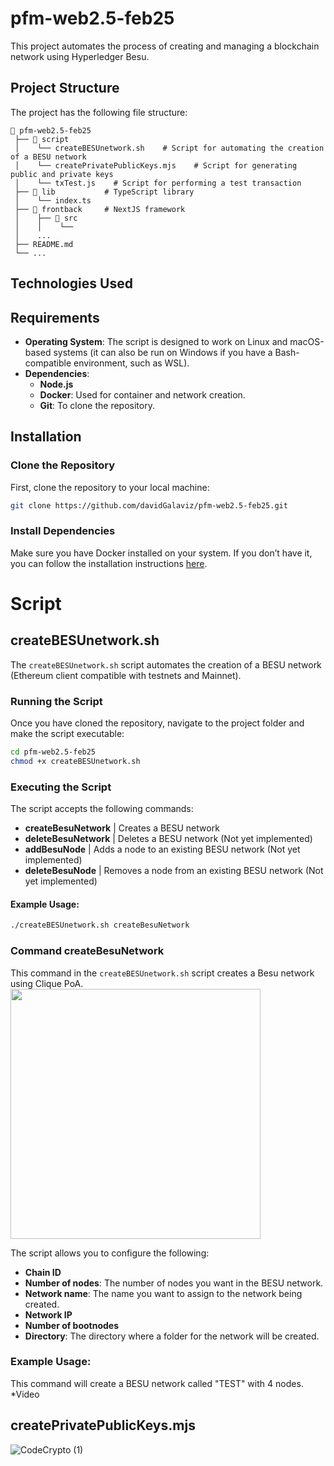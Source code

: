 # pfm-web2.5-feb25  
This project automates the process of creating and managing a blockchain network using Hyperledger Besu.

## Project Structure  
The project has the following file structure:

```
📂 pfm-web2.5-feb25
 ├── 📂 script        
 │    └── createBESUnetwork.sh    # Script for automating the creation of a BESU network  
 │    └── createPrivatePublicKeys.mjs    # Script for generating public and private keys  
 │    └── txTest.js    # Script for performing a test transaction  
 ├── 📂 lib           # TypeScript library  
 │    └── index.ts  
 ├── 📂 frontback     # NextJS framework  
 │    ├── 📂 src  
 │    │    └──  
 │    ...  
 ├── README.md  
 └── ...  
```

## Technologies Used  

## Requirements  

- **Operating System**: The script is designed to work on Linux and macOS-based systems (it can also be run on Windows if you have a Bash-compatible environment, such as WSL).  
- **Dependencies**:  
  - **Node.js**  
  - **Docker**: Used for container and network creation.  
  - **Git**: To clone the repository.  

## Installation  

### Clone the Repository  

First, clone the repository to your local machine:

```bash
git clone https://github.com/davidGalaviz/pfm-web2.5-feb25.git
```

### Install Dependencies  

Make sure you have Docker installed on your system. If you don’t have it, you can follow the installation instructions [here](https://docs.docker.com/get-docker/).  

# Script  
## createBESUnetwork.sh  
The `createBESUnetwork.sh` script automates the creation of a BESU network (Ethereum client compatible with testnets and Mainnet).  

### Running the Script  

Once you have cloned the repository, navigate to the project folder and make the script executable:

```bash
cd pfm-web2.5-feb25
chmod +x createBESUnetwork.sh
```

### Executing the Script  

The script accepts the following commands:  
- **createBesuNetwork** | Creates a BESU network  
- **deleteBesuNetwork** | Deletes a BESU network (Not yet implemented)  
- **addBesuNode** | Adds a node to an existing BESU network (Not yet implemented)  
- **deleteBesuNode** | Removes a node from an existing BESU network (Not yet implemented)  

#### Example Usage:  
```bash
./createBESUnetwork.sh createBesuNetwork
```

### Command createBesuNetwork  
This command in the `createBESUnetwork.sh` script creates a Besu network using Clique PoA.  
<img src="https://github.com/user-attachments/assets/3c7e358c-34ea-4c7e-b89c-d007edc5b056" width="400">

The script allows you to configure the following:  

- **Chain ID**  
- **Number of nodes**: The number of nodes you want in the BESU network.  
- **Network name**: The name you want to assign to the network being created.  
- **Network IP**  
- **Number of bootnodes**  
- **Directory**: The directory where a folder for the network will be created.  

### Example Usage:  

This command will create a BESU network called "TEST" with 4 nodes.  
*Video  

## createPrivatePublicKeys.mjs  
![CodeCrypto (1)](https://github.com/user-attachments/assets/6957b154-1bd2-4162-98c2-1815688fee51)
